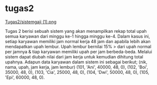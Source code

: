 # tugas2
[Tugas2/sistemgaji (1).png](https://github.com/nandapramita/tugas2/blob/main/Tugas2/sistemgaji%20(1).png)

Tugas 2 berisi sebuah sistem yang akan menampilkan rekap total upah semua karyawan dari minggu ke-1 hingga minggu ke-4. 
Dalam kasus ini, setiap karyawan memiliki jam normal kerja 48 jam dan apabila lebih akan mendapatkan upah lembur.
Upah lembur bernilai 15% > dari upah normal per jamnya & tiap karyawan memiliki upah per jam berbeda-beda.
Melalui sistem dapat diubah nilai dari jam kerja untuk kemudian dihitung total upahnya.
Adapun data karyawan dalam sistem ini sebagai berikut;
(nik, nama, upah, jam kerja, jam lembur)
(101, 'Ani', 40000, 48, 0),
(102, 'Boi', 35000, 48, 0),
(103, 'Cia', 25000, 48, 0),
(104, 'Dwi', 50000, 48, 0),
(105, 'Epi', 60000, 48, 0).
